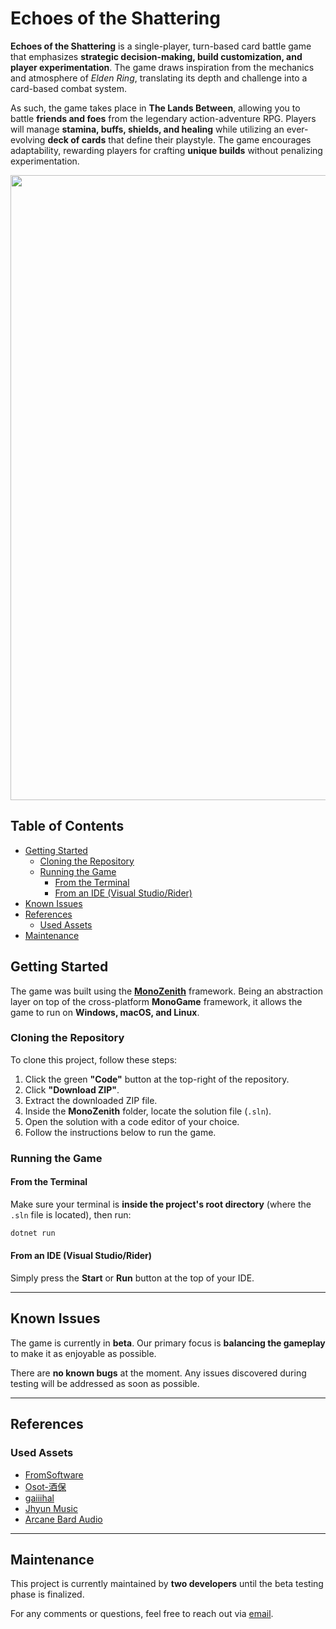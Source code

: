 # Echoes of the Shattering

**Echoes of the Shattering** is a single-player, turn-based card battle game that emphasizes **strategic decision-making, build customization, and player experimentation**. The game draws inspiration from the mechanics and atmosphere of *Elden Ring*, translating its depth and challenge into a card-based combat system.  

As such, the game takes place in **The Lands Between**, allowing you to battle **friends and foes** from the legendary action-adventure RPG. Players will manage **stamina, buffs, shields, and healing** while utilizing an ever-evolving **deck of cards** that define their playstyle. The game encourages adaptability, rewarding players for crafting **unique builds** without penalizing experimentation.

<img src="https://img.itch.zone/aW1nLzE5MzQ0MTcxLnBuZw==/original/nJyMmA.png" width="1000" />

## Table of Contents

- [Getting Started](#getting-started)  
  - [Cloning the Repository](#cloning-the-repository)  
  - [Running the Game](#running-the-game)  
    - [From the Terminal](#from-the-terminal)  
    - [From an IDE (Visual Studio/Rider)](#from-an-ide-visual-studiorider)    
- [Known Issues](#known-issues)  
- [References](#references)  
  - [Used Assets](#used-assets)  
- [Maintenance](#maintenance)  

## Getting Started  

The game was built using the [**MonoZenith**](https://github.com/nickname2002/MonoZenith) framework. Being an abstraction layer on top of the cross-platform **MonoGame** framework, it allows the game to run on **Windows, macOS, and Linux**.  

### Cloning the Repository  

To clone this project, follow these steps:  

1. Click the green **"Code"** button at the top-right of the repository.  
2. Click **"Download ZIP"**.  
3. Extract the downloaded ZIP file.  
4. Inside the **MonoZenith** folder, locate the solution file (`.sln`).  
5. Open the solution with a code editor of your choice.  
6. Follow the instructions below to run the game.  

### Running the Game  

#### From the Terminal  

Make sure your terminal is **inside the project's root directory** (where the `.sln` file is located), then run:  

```sh
dotnet run
```

#### From an IDE (Visual Studio/Rider)  

Simply press the **Start** or **Run** button at the top of your IDE.  

---

## Known Issues  

The game is currently in **beta**. Our primary focus is **balancing the gameplay** to make it as enjoyable as possible.  

There are **no known bugs** at the moment. Any issues discovered during testing will be addressed as soon as possible.  

---

## References  

### Used Assets  

- [FromSoftware](https://www.fromsoftware.jp/ww/)  
- [Osot-酒保](https://space.bilibili.com/62037719)  
- [gaiiihal](https://www.instagram.com/gaiiihal/)  
- [Jhyun Music](https://www.youtube.com/@JhyunMusic)  
- [Arcane Bard Audio](https://www.youtube.com/@ArcaneBardAudio)  

---

## Maintenance  

This project is currently maintained by **two developers** until the beta testing phase is finalized.  

For any comments or questions, feel free to reach out via [email](mailto:nickjordan2002@gmail.com).  
